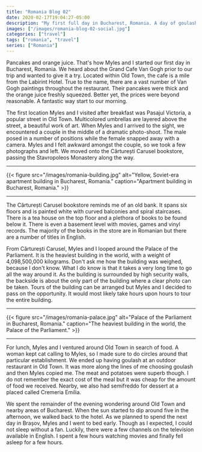 ```yaml
---
title: "Romania Blog 02"
date: 2020-02-17T19:04:27-05:00
description: "My first full day in Bucharest, Romania. A day of goulash, walking and more walking."
images: ["/images/romania-blog-02-social.jpg"]
categories: ["travel"]
tags: ["romania", "travel"]
series: ["Romania"]
---
```


Pancakes and orange juice. That's how Myles and I started our first day in Bucharest, Romania. We heard about the Grand Cafe Van Gogh prior to our trip and wanted to give it a try. Located within Old Town, the cafe is a mile from the Labirint Hotel. True to the name, there are a vast number of Van Gogh paintings throughout the restaurant. Their pancakes were thick and the orange juice freshly squeezed. Better yet, the prices were beyond reasonable. A fantastic way start to our morning.

The first location Myles and I visited after breakfast was Pasajul Victoria, a popular street in Old Town. Multicolored umbrellas are layered above the street, a beautiful work of art. When Myles and I arrived to the sight, we encountered a couple in the middle of a dramatic photo-shoot. The male posed in a number of positions while the female snapped away with a camera. Myles and I felt awkward amongst the couple, so we took a few photographs and left. We moved onto the Cărturești Carusel bookstore, passing the Stavropoleos Monastery along the way.

---

{{< figure src="/images/romania-building.jpg" alt="Yellow, Soviet-era apartment building in Bucharest, Romania." caption="Apartment building in Bucharest, Romania." >}}

---

The Cărturești Carusel bookstore reminds me of an old bank. It spans six floors and is painted white with curved balconies and spiral staircases. There is a tea house on the top floor and a plethora of books to be found below it. There is even a basement level with movies, games and vinyl records. The majority of the books in the store are in Romanian but there are a number of titles in English.

From Cărturești Carusel, Myles and I looped around the Palace of the Parliament. It is the heaviest building in the world, with a weight of 4,098,500,000 kilograms. Don't ask me how the building was weighed, because I don't know. What I do know is that it takes a very long time to go all the way around it. As the building is surrounded by high security walls, the backside is about the only part of the building where a clear photo can be taken. Tours of the building can be arranged but Myles and I decided to pass on the opportunity. It would most likely take hours upon hours to tour the entire building.

---

{{< figure src="/images/romania-palace.jpg" alt="Palace of the Parliament in Bucharest, Romania." caption="The heaviest building in the world, the Palace of the Parliament." >}}

---

For lunch, Myles and I ventured around Old Town in search of food. A woman kept cat calling to Myles, so I made sure to do circles around that particular establishment. We ended up having goulash at an outdoor restaurant in Old Town. It was more along the lines of me choosing goulash and then Myles copied me. The meat and potatoes were superb though. I do not remember the exact cost of the meal but it was cheap for the amount of food we received. Nearby, we also had semifreddo for dessert at a placed called Cremeria Emilia.

We spent the remainder of the evening wondering around Old Town and nearby areas of Bucharest. When the sun started to dip around five in the afternoon, we walked back to the hotel. As we planned to spend the next day in Brașov, Myles and I went to bed early. Though as I expected, I could not sleep without a fan. Luckily, there were a few channels on the television available in English. I spent a few hours watching movies and finally fell asleep for a few hours.
